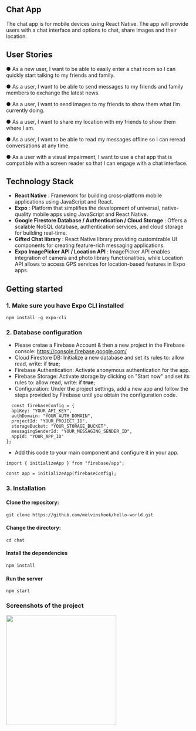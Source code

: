 ## Chat App

The chat app is for mobile devices using React Native. The app will provide users with a chat interface and options to chat, share images and their location.

## User Stories

● As a new user, I want to be able to easily enter a chat room so I can quickly start talking to my
friends and family.

● As a user, I want to be able to send messages to my friends and family members to exchange
the latest news.

● As a user, I want to send images to my friends to show them what I’m currently doing.

● As a user, I want to share my location with my friends to show them where I am.

● As a user, I want to be able to read my messages offline so I can reread conversations at any
time.

● As a user with a visual impairment, I want to use a chat app that is compatible with a screen
reader so that I can engage with a chat interface.

## Technology Stack

- **React Native** : Framework for building cross-platform mobile applications using JavaScript and React.
- **Expo** : Platform that simplifies the development of universal, native-quality mobile apps using JavaScript and React Native.
- **Google Firestore Database / Authentication / Cloud Storage** : Offers a scalable NoSQL database, authentication services, and cloud storage for building real-time.
- **Gifted Chat library** : React Native library providing customizable UI components for creating feature-rich messaging applications.
- **Expo ImagePicker API / Location API** : ImagePicker API enables integration of camera and photo library functionalities, while Location API allows to access GPS services for location-based features in Expo apps.

## Getting started

### 1. Make sure you have Expo CLI installed

```
npm install -g expo-cli
```

### 2. Database configuration

- Please cretae a Firebase Account & then a new project in the Firebase console: https://console.firebase.google.com/
- Cloud Firestore DB: Initialize a new database and set its rules to: allow read, write: if **true**;
- Firebase Authentication: Activate anonymous authentication for the app.
- Firebase Storage: Activate storage by clicking on "Start now" and set its rules to: allow read, write: if **true**;
- Configuration: Under the project settings, add a new app and follow the steps provided by Firebase until you obtain the configuration code.

```
  const firebaseConfig = {
  apiKey: "YOUR_API_KEY",
  authDomain: "YOUR_AUTH_DOMAIN",
  projectId: "YOUR_PROJECT_ID",
  storageBucket: "YOUR_STORAGE_BUCKET",
  messagingSenderId: "YOUR_MESSAGING_SENDER_ID",
  appId: "YOUR_APP_ID"
};
```

- Add this code to your main component and configure it in your app.

```
import { initializeApp } from "firebase/app";

const app = initializeApp(firebaseConfig);
```

### 3. Installation

#### Clone the repository:

```
git clone https://github.com/melvinshook/hello-world.git
```

#### Change the directory:

```
cd chat
```

#### Install the dependencies

```
npm install
```

#### Run the server

```
npm start
```

### Screenshots of the project

<img src="../img/IMG_7086.png"  width="300">
